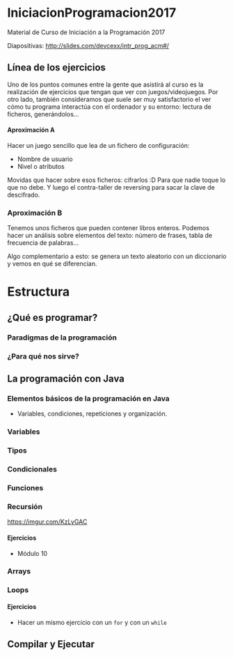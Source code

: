 # IniciacionProgramacion2017
Material de Curso de Iniciación a la Programación 2017

Diapositivas: http://slides.com/devcexx/intr_prog_acm#/

## Línea de los ejercicios

Uno de los puntos comunes entre la gente que asistirá al curso es la realización de ejercicios que tengan que ver con juegos/videojuegos. Por otro lado, también consideramos que suele ser muy satisfactorio el ver cómo tu programa interactúa con el ordenador y su entorno: lectura de ficheros, generándolos...

#### Aproximación A

Hacer un juego sencillo que lea de un fichero de configuración:
- Nombre de usuario
- Nivel o atributos

Movidas que hacer sobre esos ficheros: cifrarlos :D Para que nadie toque lo que no debe. Y luego el contra-taller de reversing para sacar la clave de descifrado.

### Aproximación B

Tenemos unos ficheros que pueden contener libros enteros. Podemos hacer un análisis sobre elementos del texto: número de frases, tabla de frecuencia de palabras...

Algo complementario a esto: se genera un texto aleatorio con un diccionario y vemos en qué se diferencian.


# Estructura

## ¿Qué es programar?

### Paradigmas de la programación

### ¿Para qué nos sirve?

## La programación con Java

### Elementos básicos de la programación en Java

- Variables, condiciones, repeticiones y organización.

### Variables
### Tipos
### Condicionales
### Funciones
### Recursión

https://imgur.com/KzLyGAC

#### Ejercicios

- Módulo 10

### Arrays
### Loops

#### Ejercicios

- Hacer un mismo ejercicio con un `for` y con un `while`

## Compilar y Ejecutar




